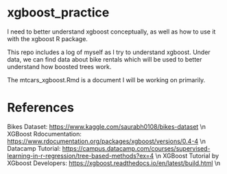 # xgboost_practice
I need to better understand xgboost conceptually, as well as how to use it with the xgboost R package.

This repo includes a log of myself as I try to understand xgboost. Under data, we can find data about bike rentals which will be used to better understand how boosted trees work. 

The mtcars_xgboost.Rmd is a document I will be working on primarily. 

# References
Bikes Dataset: https://www.kaggle.com/saurabh0108/bikes-dataset \n
XGBoost Rdocumentation: https://www.rdocumentation.org/packages/xgboost/versions/0.4-4 \n
Datacamp Tutorial: https://campus.datacamp.com/courses/supervised-learning-in-r-regression/tree-based-methods?ex=4 \n
XGBoost Tutorial by XGboost Developers: https://xgboost.readthedocs.io/en/latest/build.html \n
